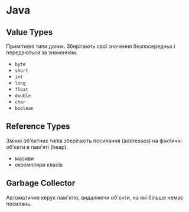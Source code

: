 # Java

## Value Types
Примітивні типи даних. Зберігають свої значення безпосередньо і передаються за значенням.
- `byte`
- `short`
- `int`
- `long`
- `float`
- `double`
- `char`
- `boolean`

## Reference Types
Змінні об'єктних типів зберігають посилання (addresses) на фактичні об'єкти в пам'яті (heap).
- масиви
- екземпляри класів

## Garbage Collector
Автоматично керує пам'ятю, видаляючи об'єкти, на які більше немає посилань.
